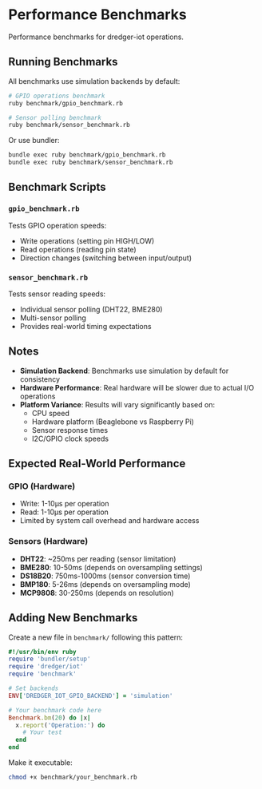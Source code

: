 # Performance Benchmarks

Performance benchmarks for dredger-iot operations.

## Running Benchmarks

All benchmarks use simulation backends by default:

```bash
# GPIO operations benchmark
ruby benchmark/gpio_benchmark.rb

# Sensor polling benchmark
ruby benchmark/sensor_benchmark.rb
```

Or use bundler:

```bash
bundle exec ruby benchmark/gpio_benchmark.rb
bundle exec ruby benchmark/sensor_benchmark.rb
```

## Benchmark Scripts

### `gpio_benchmark.rb`

Tests GPIO operation speeds:
- Write operations (setting pin HIGH/LOW)
- Read operations (reading pin state)
- Direction changes (switching between input/output)

### `sensor_benchmark.rb`

Tests sensor reading speeds:
- Individual sensor polling (DHT22, BME280)
- Multi-sensor polling
- Provides real-world timing expectations

## Notes

- **Simulation Backend**: Benchmarks use simulation by default for consistency
- **Hardware Performance**: Real hardware will be slower due to actual I/O operations
- **Platform Variance**: Results will vary significantly based on:
  - CPU speed
  - Hardware platform (Beaglebone vs Raspberry Pi)
  - Sensor response times
  - I2C/GPIO clock speeds

## Expected Real-World Performance

### GPIO (Hardware)
- Write: 1-10µs per operation
- Read: 1-10µs per operation
- Limited by system call overhead and hardware access

### Sensors (Hardware)
- **DHT22**: ~250ms per reading (sensor limitation)
- **BME280**: 10-50ms (depends on oversampling settings)
- **DS18B20**: 750ms-1000ms (sensor conversion time)
- **BMP180**: 5-26ms (depends on oversampling mode)
- **MCP9808**: 30-250ms (depends on resolution)

## Adding New Benchmarks

Create a new file in `benchmark/` following this pattern:

```ruby
#!/usr/bin/env ruby
require 'bundler/setup'
require 'dredger/iot'
require 'benchmark'

# Set backends
ENV['DREDGER_IOT_GPIO_BACKEND'] = 'simulation'

# Your benchmark code here
Benchmark.bm(20) do |x|
  x.report('Operation:') do
    # Your test
  end
end
```

Make it executable:
```bash
chmod +x benchmark/your_benchmark.rb
```
